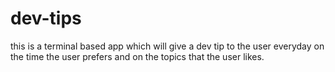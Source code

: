 # dev-tips

this is a terminal based app which will give a dev tip to the user everyday on the time the user prefers and on the topics that the user likes.